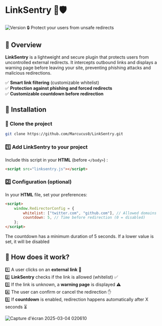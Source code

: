 # **LinkSentry** 🔗🛡️  
![Version](https://img.shields.io/badge/version-1.0-blue)
🔒 Protect your users from unsafe redirects

## 📌 **Overview**  
**LinkSentry** is a lightweight and secure plugin that protects users from uncontrolled external redirects. It intercepts outbound links and displays a warning page before leaving your site, preventing phishing attacks and malicious redirections.  

✅ **Smart link filtering** (customizable whitelist)  
✅ **Protection against phishing and forced redirects**  
✅ **Customizable countdown before redirection**  




## 🚀 **Installation**  

### 📂 **Clone the project**  
```sh
git clone https://github.com/Marcucus0/LinkSentry.git
```

### 1️⃣ **Add LinkSentry to your project**  
Include this script in your **HTML** (before `</body>`) :  
```html
<script src="linksentry.js"></script>
```

### 2️⃣ **Configuration (optional)**  
In your **HTML** file, set your preferences:  
```html
<script>
    window.RedirectorConfig = {
        whitelist: ["twitter.com", "github.com"], // Allowed domains
        countdown: 5, // Time before redirection (0 = disabled)
    };
</script>
```
The countdown has a minimum duration of 5 seconds. If a lower value is set, it will be disabled

## 🎯 **How does it work?**  

1️⃣ A user clicks on an **external link** 🚀  
2️⃣ **LinkSentry** checks if the link is allowed (whitelist) ✅  
3️⃣ If the link is unknown, a **warning page** is displayed ⚠️  
4️⃣ The user can confirm or cancel the redirection ✋  
5️⃣ If **countdown** is enabled, redirection happens automatically after X seconds ⏳  

![Capture d'écran 2025-03-04 020610](https://github.com/user-attachments/assets/a9847740-9050-4829-9ba9-bafad865d5e2)
